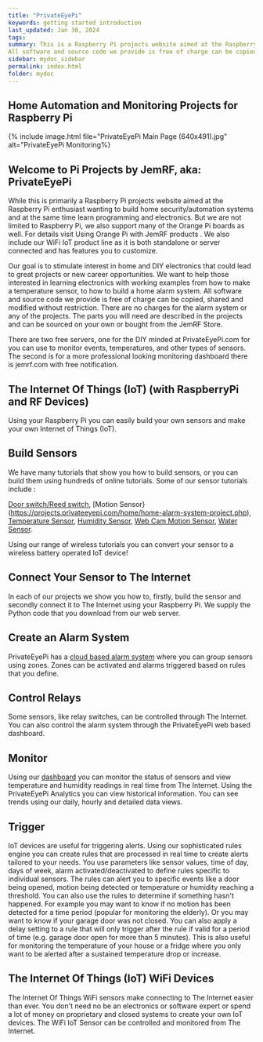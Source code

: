 ```yaml
---
title: "PrivateEyePi"
keywords: getting started introduction
last_updated: Jan 30, 2024
tags:
summary: This is a Raspberry Pi projects website aimed at the Raspberry Pi enthusiast wanting to build home security/automation systems and at the same time learn programming and electronics.
All software and source code we provide is free of charge can be copied, shared and modified without restriction. There are no charges for the alarm system or any of the projects. The parts you will need are described in the projects and can be sourced on your own or bought from the PrivateEyePi Store .
sidebar: mydoc_sidebar
permalink: index.html
folder: mydoc
---
```

## Home Automation and Monitoring Projects for Raspberry Pi
{% include image.html file="PrivateEyePi Main Page (640x491).jpg" alt="PrivateEyePi Monitoring%}
## Welcome to Pi Projects by JemRF, aka: PrivateEyePi
While this is primarily a Raspberry Pi projects website aimed at the Raspberry Pi enthusiast wanting to build home security/automation systems and at the same time learn programming and electronics. But we are not limited to Raspberry Pi, we also support many of the Orange Pi boards as well. For details visit Using Orange Pi with JemRF products . We also include our WiFi IoT product line as it is both standalone or server connected and has features you to customize.

Our goal is to stimulate interest in home and DIY electronics that could lead to great projects or new career opportunities. We want to help those interested in learning electronics with working examples from how to make a temperature sensor, to how to build a home alarm system.
All software and source code we provide is free of charge can be copied, shared and modified without restriction. There are no charges for the alarm system or any of the projects. The parts you will need are described in the projects and can be sourced on your own or bought from the JemRF Store.

There are two free servers, one for the DIY minded at PrivateEyePi.com for you can use to monitor events, temperatures, and other types of sensors. The second is for a more professional looking monitoring dashboard there is jemrf.com with free notification.


## The Internet Of Things (IoT) (with RaspberryPi and RF Devices)
Using your Raspberry Pi you can easily build your own sensors and make your own Internet of Things (IoT).

## Build Sensors
We have many tutorials that show you how to build sensors, or you can build them using hundreds of online tutorials. Some of our sensor tutorials include :

[Door switch/Reed switch](https://projects.privateeyepi.com/home/home-alarm-system-project.php), [Motion Sensor}(https://projects.privateeyepi.com/home/home-alarm-system-project.php), [Temperature Sensor](https://projects.privateeyepi.com/home/temperature-sensor-project-using-ds18b20.php), [Humidity Sensor](https://projects.privateeyepi.com/home/home-alarm-system-project/temperature-and-humidity.php), [Web Cam Motion Sensor](https://projects.privateeyepi.com/home/webcam-surveillance-project.php), [Water Sensor](https://projects.privateeyepi.com/home/home-alarm-system-project/wireless-projects/flood-water-presence-sensor.php).

Using our range of wireless tutorials you can convert your sensor to a wireless battery operated IoT device!

## Connect Your Sensor to The Internet

In each of our projects we show you how to, firstly, build the sensor and secondly connect it to The Internet using your Raspberry Pi. We supply the Python code that you download from our web server.

## Create an Alarm System

PrivateEyePi has a [cloud based alarm system](https://projects.privateeyepi.com/home/home-alarm-system-project.php) where you can group sensors using zones. Zones can be activated and alarms triggered based on rules that you define.

## Control Relays

Some sensors, like relay switches, can be controlled through The Internet. You can also control the alarm system through the PrivateEyePi web based dashboard.

## Monitor

Using our [dashboard](https://projects.privateeyepi.com/home/home-alarm-system-project/installation/how-it-works.php) you can monitor the status of sensors and view temperature and humidity readings in real time from The Internet. Using the PrivateEyePi Analytics you can view historical information. You can see trends using our daily, hourly and detailed data views.

## Trigger

IoT devices are useful for triggering alerts. Using our sophisticated rules engine you can create rules that are processed in real time to create alerts tailored to your needs. You use parameters like sensor values, time of day, days of week, alarm activated/deactivated to define rules specific to individual sensors. The rules can alert you to specific events like a door being opened, motion being detected or temperature or humidity reaching a threshold. You can also use the rules to determine if something hasn't happened. For example you may want to know if no motion has been detected for a time period (popular for monitoring the elderly). Or you may want to know if your garage door was not closed. You can also apply a delay setting to a rule that will only trigger after the rule if valid for a period of time (e.g. garage door open for more than 5 minutes). This is also useful for monitoring the temperature of your house or a fridge where you only want to be alerted after a sustained temperature drop or increase.


## The Internet Of Things (IoT) WiFi Devices
The Internet Of Things WiFi sensors make connecting to The Internet easier than ever. You don't need no be an electronics or software expert or spend a lot of money on proprietary and closed systems to create your own IoT devices. The WiFi IoT Sensor can be controlled and monitored from The Internet.